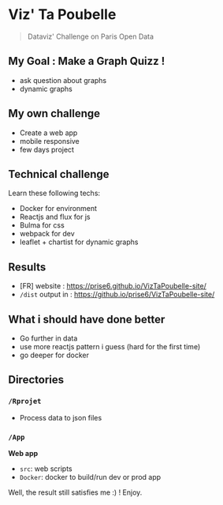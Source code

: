 # Viz' Ta Poubelle

> Dataviz' Challenge on Paris Open Data 


## My Goal : Make a Graph Quizz !

* ask question about graphs
* dynamic graphs


## My own challenge

* Create a web app
* mobile responsive
* few days project


## Technical challenge

Learn these following techs:

* Docker for environment
* Reactjs and flux for js
* Bulma for css
* webpack for dev
* leaflet + chartist for dynamic graphs


## Results

* [FR] website : https://prise6.github.io/VizTaPoubelle-site/
* `/dist` output in : https://github.io/prise6/VizTaPoubelle-site/


## What i should have done better

* Go further in data
* use more reactjs pattern i guess (hard for the first time)
* go deeper for docker


## Directories

### `/Rprojet`

* Process data to json files

### `/App`

__Web app__

* `src`: web scripts
* `Docker`: docker to build/run dev or prod app 

Well, the result still satisfies me :) !
Enjoy.


